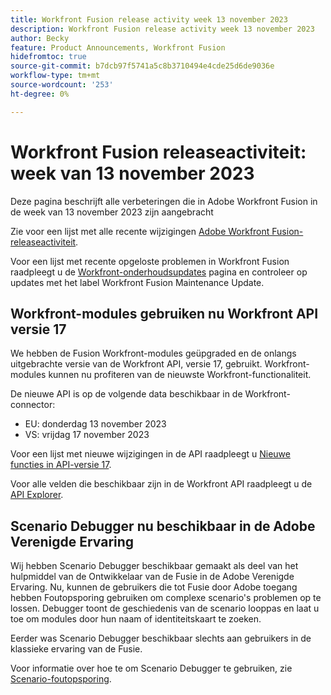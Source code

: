```yaml
---
title: Workfront Fusion release activity week 13 november 2023
description: Workfront Fusion release activity week 13 november 2023
author: Becky
feature: Product Announcements, Workfront Fusion
hidefromtoc: true
source-git-commit: b7dcb97f5741a5c8b3710494e4cde25d6de9036e
workflow-type: tm+mt
source-wordcount: '253'
ht-degree: 0%

---
```


# Workfront Fusion releaseactiviteit: week van 13 november 2023

Deze pagina beschrijft alle verbeteringen die in Adobe Workfront Fusion in de week van 13 november 2023 zijn aangebracht

Zie voor een lijst met alle recente wijzigingen [Adobe Workfront Fusion-releaseactiviteit](../../../product-announcements/product-releases/fusion-release-activity/fusion-release-activity.md).

Voor een lijst met recente opgeloste problemen in Workfront Fusion raadpleegt u de [Workfront-onderhoudsupdates](https://experienceleague.adobe.com/docs/workfront-known-issues/releases/current-updates.html) pagina en controleer op updates met het label Workfront Fusion Maintenance Update.

## Workfront-modules gebruiken nu Workfront API versie 17

We hebben de Fusion Workfront-modules geüpgraded en de onlangs uitgebrachte versie van de Workfront API, versie 17, gebruikt. Workfront-modules kunnen nu profiteren van de nieuwste Workfront-functionaliteit.

De nieuwe API is op de volgende data beschikbaar in de Workfront-connector:

* EU: donderdag 13 november 2023
* VS: vrijdag 17 november 2023

Voor een lijst met nieuwe wijzigingen in de API raadpleegt u [Nieuwe functies in API-versie 17](/help/quicksilver/wf-api/api/new-api-version-17.md).

Voor alle velden die beschikbaar zijn in de Workfront API raadpleegt u de [API Explorer](https://developer.adobe.com/workfront/api-explorer).

## Scenario Debugger nu beschikbaar in de Adobe Verenigde Ervaring

Wij hebben Scenario Debugger beschikbaar gemaakt als deel van het hulpmiddel van de Ontwikkelaar van de Fusie in de Adobe Verenigde Ervaring. Nu, kunnen de gebruikers die tot Fusie door Adobe toegang hebben Foutopsporing gebruiken om complexe scenario&#39;s problemen op te lossen. Debugger toont de geschiedenis van de scenario looppas en laat u toe om modules door hun naam of identiteitskaart te zoeken.

Eerder was Scenario Debugger beschikbaar slechts aan gebruikers in de klassieke ervaring van de Fusie.

Voor informatie over hoe te om Scenario Debugger te gebruiken, zie [Scenario-foutopsporing](/help/quicksilver/workfront-fusion/scenarios/debug-scenarios-with-dev-tool.md#scenario-debugger).

